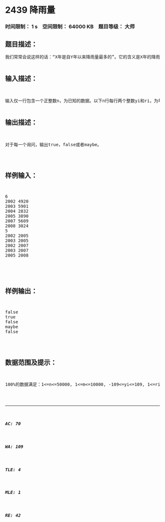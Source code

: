 # 2439 降雨量   
### 时间限制： 1 s&nbsp;&nbsp;&nbsp;&nbsp;空间限制： 64000 KB&nbsp;&nbsp;&nbsp;&nbsp;题目等级： 大师  
## 题目描述：  

<pre>
我们常常会说这样的话：“X年是自Y年以来降雨量最多的”。它的含义是X年的降雨量不超过Y年，且对于任意Y<Z<X，Z年的降雨量严格小于X年。例如2002，2003，2004和2005年的降雨量分别为4920，5901，2832和3890，则可以说“2005年是自2003年以来最多的”，但不能说“2005年是自2002年以来最多的”由于有些年份的降雨量未知，有的说法是可能正确也可以不正确的。
</pre>
  
  
## 输入描述：  

<pre>
输入仅一行包含一个正整数n，为已知的数据。以下n行每行两个整数yi和ri，为年份和降雨量，按照年份从小到大排列，即yi<yi+1。下一行包含一个正整数m，为询问的次数。以下m行每行包含两个数Y和X，即询问“X年是自Y年以来降雨量最多的。”这句话是必真、必假还是“有可能”。
</pre>
  
  
## 输出描述：  

<pre>
对于每一个询问，输出true，false或者maybe。
</pre>
  
  
## 样例输入：  

<pre>
6
2002 4920
2003 5901
2004 2832
2005 3890
2007 5609
2008 3024
5
2002 2005
2003 2005
2002 2007
2003 2007
2005 2008
 
</pre>
  
  
## 样例输出：  

<pre>
false
true
false
maybe
false
</pre>
  
  
## 数据范围及提示：  

<pre>
100%的数据满足：1<=n<=50000, 1<=m<=10000, -109<=yi<=109, 1<=ri<=109
</pre>
  
  
***  

##### AC: 70  
##### WA: 109  
##### TLE: 4  
##### MLE: 1  
##### RE: 42  
